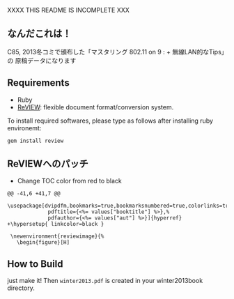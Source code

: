XXXX THIS README IS INCOMPLETE XXX

## なんだこれは！

C85, 2013冬コミで頒布した「マスタリング 802.11 on 9 : + 無線LAN的なTips」の
原稿データになります

## Requirements

- Ruby
- [ReVIEW](https://github.com/kmuto/review): flexible document format/conversion system.

To install required softwares, please type as follows after installing ruby environemt:

    gem install review


## ReVIEWへのパッチ

- Change TOC color from red to black
```${REVIEWPATH}/lib/review/review.tex.erb
@@ -41,6 +41,7 @@
 \usepackage[dvipdfm,bookmarks=true,bookmarksnumbered=true,colorlinks=true,%
             pdftitle={<%= values["booktitle"] %>},%
             pdfauthor={<%= values["aut"] %>}]{hyperref}
+\hypersetup{ linkcolor=black }

 \newenvironment{reviewimage}{%
   \begin{figure}[H]
```

## How to Build

just make it! Then ```winter2013.pdf``` is created in your winter2013book directory.

